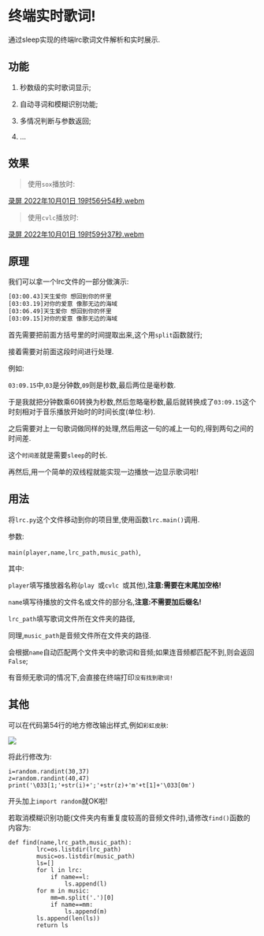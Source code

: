 # 终端实时歌词!

通过sleep实现的终端lrc歌词文件解析和实时展示.

## 功能

1. 秒数级的实时歌词显示;

2. 自动寻词和模糊识别功能;

3. 多情况判断与参数返回;

4. ...

## 效果

> 使用`sox`播放时:

[录屏 2022年10月01日 19时56分54秒.webm](https://user-images.githubusercontent.com/89891126/193408480-e7f01c53-131d-4672-9347-b27ae3492a4b.webm)


> 使用`cvlc`播放时:

[录屏 2022年10月01日 19时59分37秒.webm](https://user-images.githubusercontent.com/89891126/193408574-83f2b972-bf1c-406f-a2c8-5141abad5d86.webm)

## 原理

我们可以拿一个lrc文件的一部分做演示:

```txt
[03:00.43]天生爱你 想回到你的怀里
[03:03.19]对你的爱意 像那无边的海域
[03:06.49]天生爱你 想回到你的怀里
[03:09.15]对你的爱意 像那无边的海域
```

首先需要把前面方括号里的时间提取出来,这个用`split`函数就行;

接着需要对前面这段时间进行处理.

例如:

`03:09.15`中,`03`是分钟数,`09`则是秒数,最后两位是毫秒数.

于是我就把分钟数乘60转换为秒数,然后忽略毫秒数,最后就转换成了`03:09.15`这个时刻相对于音乐播放开始时的时间长度(单位:秒).

之后需要对上一句歌词做同样的处理,然后用这一句的减上一句的,得到两句之间的时间差.

这个`时间差`就是需要`sleep`的时长.

再然后,用一个简单的双线程就能实现一边播放一边显示歌词啦!

## 用法

将`lrc.py`这个文件移动到你的项目里,使用函数`lrc.main()`调用.

参数:

`main(player,name,lrc_path,music_path)`,

其中:

`player`填写播放器名称(`play `或`cvlc `或其他),**注意:需要在末尾加空格!**

`name`填写待播放的文件名或文件的部分名,**注意:不需要加后缀名!**

`lrc_path`填写歌词文件所在文件夹的路径,

同理,`music_path`是音频文件所在文件夹的路径.

会根据`name`自动匹配两个文件夹中的歌词和音频;如果连音频都匹配不到,则会返回`False`;

有音频无歌词的情况下,会直接在终端打印`没有找到歌词!`

## 其他

可以在代码第54行的地方修改输出样式,例如`彩虹皮肤`:

![](https://ghproxy.com/https://raw.githubusercontent.com/wzk0/photo/main/202210021556347.png)

将此行修改为:

```python3
i=random.randint(30,37)
z=random.randint(40,47)
print('\033[1;'+str(i)+';'+str(z)+'m'+t[1]+'\033[0m')
```

开头加上`import random`就OK啦!

若取消模糊识别功能(文件夹内有重复度较高的音频文件时),请修改`find()`函数的内容为:

```python3
def find(name,lrc_path,music_path):
		lrc=os.listdir(lrc_path)
		music=os.listdir(music_path)
		ls=[]
		for l in lrc:
			if name==l:
				ls.append(l)
		for m in music:
			mm=m.split('.')[0]
			if name==mm:
				ls.append(m)
		ls.append(len(ls))
		return ls
```